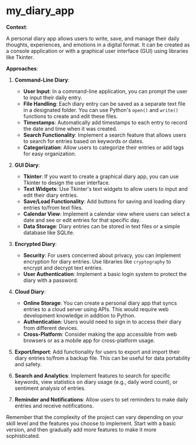# my_diary_app

**Context**:

A personal diary app allows users to write, save, and manage their daily thoughts, experiences, and emotions in a digital format. It can be created as a console application or with a graphical user interface (GUI) using libraries like Tkinter.

**Approaches**:

1. **Command-Line Diary**:
   - **User Input**: In a command-line application, you can prompt the user to input their daily entry.
   - **File Handling**: Each diary entry can be saved as a separate text file in a designated folder. You can use Python's `open()` and `write()` functions to create and edit these files.
   - **Timestamps**: Automatically add timestamps to each entry to record the date and time when it was created.
   - **Search Functionality**: Implement a search feature that allows users to search for entries based on keywords or dates.
   - **Categorization**: Allow users to categorize their entries or add tags for easy organization.

2. **GUI Diary**:
   - **Tkinter**: If you want to create a graphical diary app, you can use Tkinter to design the user interface.
   - **Text Widgets**: Use Tkinter's text widgets to allow users to input and edit their diary entries.
   - **Save/Load Functionality**: Add buttons for saving and loading diary entries to/from text files.
   - **Calendar View**: Implement a calendar view where users can select a date and see or edit entries for that specific day.
   - **Data Storage**: Diary entries can be stored in text files or a simple database like SQLite.

3. **Encrypted Diary**:
   - **Security**: For users concerned about privacy, you can implement encryption for diary entries. Use libraries like `cryptography` to encrypt and decrypt text entries.
   - **User Authentication**: Implement a basic login system to protect the diary with a password.

4. **Cloud Diary**:
   - **Online Storage**: You can create a personal diary app that syncs entries to a cloud server using APIs. This would require web development knowledge in addition to Python.
   - **Authentication**: Users would need to sign in to access their diary from different devices.
   - **Cross-Platform**: Consider making the app accessible from web browsers or as a mobile app for cross-platform usage.

5. **Export/Import**: Add functionality for users to export and import their diary entries to/from a backup file. This can be useful for data portability and safety.

6. **Search and Analytics**: Implement features to search for specific keywords, view statistics on diary usage (e.g., daily word count), or sentiment analysis of entries.

7. **Reminder and Notifications**: Allow users to set reminders to make daily entries and receive notifications.

Remember that the complexity of the project can vary depending on your skill level and the features you choose to implement. Start with a basic version, and then gradually add more features to make it more sophisticated.
